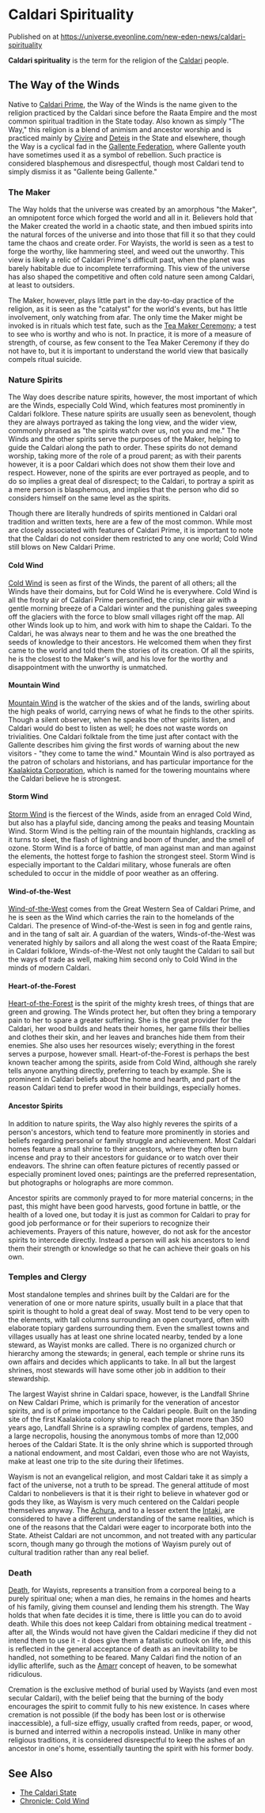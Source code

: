 # Caldari Spirituality
Published on  at https://universe.eveonline.com/new-eden-news/caldari-spirituality

**Caldari spirituality** is the term for the religion of the
[Caldari](7unGNsrMFwIWXMMbrM2jfy) people.

The Way of the Winds
--------------------

Native to [Caldari Prime](1yEhptNaSoG42YRSay711i), the Way of the
Winds is the name given to the religion practiced by the Caldari since
before the Raata Empire and the most common spiritual tradition in the
State today. Also known as simply "The Way," this religion is a blend of
animism and ancestor worship and is practiced mainly by
[Civire](1lEM3yHeoK1HEpa1FrLwH5) and [Deteis](7vixEvaBXQYC2ywT3fyAwd) in the State
and elsewhere, though the Way is a cyclical fad in the [Gallente Federation](4bufc5OaK80rlo20Pez6gK), where Gallente youth have sometimes
used it as a symbol of rebellion. Such practice is considered
blasphemous and disrespectful, though most Caldari tend to simply
dismiss it as "Gallente being Gallente."

### The Maker

The Way holds that the universe was created by an amorphous "the Maker",
an omnipotent force which forged the world and all in it. Believers hold
that the Maker created the world in a chaotic state, and then imbued
spirits into the natural forces of the universe and into those that fill
it so that they could tame the chaos and create order. For Wayists, the
world is seen as a test to forge the worthy, like hammering steel, and
weed out the unworthy. This view is likely a relic of Caldari Prime's
difficult past, when the planet was barely habitable due to incomplete
terraforming. This view of the universe has also shaped the competitive
and often cold nature seen among Caldari, at least to outsiders.

The Maker, however, plays little part in the day-to-day practice of the
religion, as it is seen as the "catalyst" for the world's events, but
has little involvement, only watching from afar. The only time the Maker
might be invoked is in rituals which test fate, such as the [Tea Maker Ceremony](4hZCOgeIQ4zuF3Gx8eFeCY); a test to see who is worthy
and who is not. In practice, it is more of a measure of strength, of
course, as few consent to the Tea Maker Ceremony if they do not have to,
but it is important to understand the world view that basically compels
ritual suicide.

### Nature Spirits

The Way does describe nature spirits, however, the most important of
which are the Winds, especially Cold Wind, which features most
prominently in Caldari folklore. These nature spirits are usually seen
as benevolent, though they are always portrayed as taking the long view,
and the wider view, commonly phrased as "the spirits watch over us, not
you and me." The Winds and the other spirits serve the purposes of the
Maker, helping to guide the Caldari along the path to order. These
spirits do not demand worship, taking more of the role of a proud
parent; as with their parents however, it is a poor Caldari which does
not show them their love and respect. However, none of the spirits are
ever portrayed as people, and to do so implies a great deal of
disrespect; to the Caldari, to portray a spirit as a mere person is
blasphemous, and implies that the person who did so considers himself on
the same level as the spirits.

Though there are literally hundreds of spirits mentioned in Caldari oral
tradition and written texts, here are a few of the most common. While
most are closely associated with features of Caldari Prime, it is
important to note that the Caldari do not consider them restricted to
any one world; Cold Wind still blows on New Caldari Prime.

#### Cold Wind

[Cold Wind](16iSgSK58hOq8DIlx2oqKS) is seen as first of the Winds, the
parent of all others; all the Winds have their domains, but for Cold
Wind he is everywhere. Cold Wind is all the frosty air of Caldari Prime
personified, the crisp, clear air with a gentle morning breeze of a
Caldari winter and the punishing gales sweeping off the glaciers with
the force to blow small villages right off the map. All other Winds look
up to him, and work with him to shape the Caldari. To the Caldari, he
was always near to them and he was the one breathed the seeds of
knowledge to their ancestors. He welcomed them when they first came to
the world and told them the stories of its creation. Of all the spirits,
he is the closest to the Maker's will, and his love for the worthy and
disappointment with the unworthy is unmatched.

#### Mountain Wind

[Mountain Wind](NEtuLo38zgFK9ZA0sGYCk) is the watcher of the skies
and of the lands, swirling about the high peaks of world, carrying news
of what he finds to the other spirits. Though a silent observer, when he
speaks the other spirits listen, and Caldari would do best to listen as
well; he does not waste words on trivialities. One Caldari folktale from
the time just after contact with the Gallente describes him giving the
first words of warning about the new visitors - "they come to tame the
wind." Mountain Wind is also portrayed as the patron of scholars and
historians, and has particular importance for the [Kaalakiota Corporation](xW4SSaPMqTaHQ1RLt0IcK), which is named
for the towering mountains where the Caldari believe he is strongest.

#### Storm Wind

[Storm Wind](vAU7b4dGGPGQNp6QRw6mX) is the fiercest of the Winds, aside
from an enraged Cold Wind, but also has a playful side, dancing among
the peaks and teasing Mountain Wind. Storm Wind is the pelting rain of
the mountain highlands, crackling as it turns to sleet, the flash of
lightning and boom of thunder, and the smell of ozone. Storm Wind is a
force of battle, of man against man and man against the elements, the
hottest forge to fashion the strongest steel. Storm Wind is especially
important to the Caldari military, whose funerals are often scheduled to
occur in the middle of poor weather as an offering.

#### Wind-of-the-West

[Wind-of-the-West](3FsbhfAVn48VZcWAXiTReI) comes from the Great
Western Sea of Caldari Prime, and he is seen as the Wind which carries
the rain to the homelands of the Caldari. The presence of
Wind-of-the-West is seen in fog and gentle rains, and in the tang of
salt air. A guardian of the waters, Winds-of-the-West was venerated
highly by sailors and all along the west coast of the Raata Empire; in
Caldari folklore, Winds-of-the-West not only taught the Caldari to sail
but the ways of trade as well, making him second only to Cold Wind in
the minds of modern Caldari.

#### Heart-of-the-Forest

[Heart-of-the-Forest](3zH6qMixgVJtQUgHF3KFFM) is the spirit of
the mighty kresh trees, of things that are green and growing. The Winds
protect her, but often they bring a temporary pain to her to spare a
greater suffering. She is the great provider for the Caldari, her wood
builds and heats their homes, her game fills their bellies and clothes
their skin, and her leaves and branches hide them from their enemies.
She also uses her resources wisely; everything in the forest serves a
purpose, however small. Heart-of-the-Forest is perhaps the best known
teacher among the spirits, aside from Cold Wind, although she rarely
tells anyone anything directly, preferring to teach by example. She is
prominent in Caldari beliefs about the home and hearth, and part of the
reason Caldari tend to prefer wood in their buildings, especially homes.

#### Ancestor Spirits

In addition to nature spirits, the Way also highly reveres the spirits
of a person's ancestors, which tend to feature more prominently in
stories and beliefs regarding personal or family struggle and
achievement. Most Caldari homes feature a small shrine to their
ancestors, where they often burn incense and pray to their ancestors for
guidance or to watch over their endeavors. The shrine can often feature
pictures of recently passed or especially prominent loved ones;
paintings are the preferred representation, but photographs or
holographs are more common.

Ancestor spirits are commonly prayed to for more material concerns; in
the past, this might have been good harvests, good fortune in battle, or
the health of a loved one, but today it is just as common for Caldari to
pray for good job performance or for their superiors to recognize their
achievements. Prayers of this nature, however, do not ask for the
ancestor spirits to intercede directly. Instead a person will ask his
ancestors to lend them their strength or knowledge so that he can
achieve their goals on his own.

### Temples and Clergy

Most standalone temples and shrines built by the Caldari are for the
veneration of one or more nature spirits, usually built in a place that
that spirit is thought to hold a great deal of sway. Most tend to be
very open to the elements, with tall columns surrounding an open
courtyard, often with elaborate topiary gardens surrounding them. Even
the smallest towns and villages usually has at least one shrine located
nearby, tended by a lone steward, as Wayist monks are called. There is
no organized church or hierarchy among the stewards; in general, each
temple or shrine runs its own affairs and decides which applicants to
take. In all but the largest shrines, most stewards will have some other
job in addition to their stewardship.

The largest Wayist shrine in Caldari space, however, is the Landfall
Shrine on New Caldari Prime, which is primarily for the veneration of
ancestor spirits, and is of prime importance to the Caldari people.
Built on the landing site of the first Kaalakiota colony ship to reach
the planet more than 350 years ago, Landfall Shrine is a sprawling
complex of gardens, temples, and a large necropolis, housing the
anonymous tombs of more than 12,000 heroes of the Caldari State. It is
the only shrine which is supported through a national endowment, and
most Caldari, even those who are not Wayists, make at least one trip to
the site during their lifetimes.

Wayism is not an evangelical religion, and most Caldari take it as
simply a fact of the universe, not a truth to be spread. The general
attitude of most Caldari to nonbelievers is that it is their right to
believe in whatever god or gods they like, as Wayism is very much
centered on the Caldari people themselves anyway. The
[Achura](4zhtMkBDe0W8xX2ihsfnik), and to a lesser extent the
[Intaki](5DUTZnySsYNmzbNQVPGXZn), are considered to have a different
understanding of the same realities, which is one of the reasons that
the Caldari were eager to incorporate both into the State. Atheist
Caldari are not uncommon, and not treated with any particular scorn,
though many go through the motions of Wayism purely out of cultural
tradition rather than any real belief.

### Death

[Death](5WNhh1Tm9Ucm0ni1HgOotc), for Wayists, represents a transition from a
corporeal being to a purely spiritual one; when a man dies, he remains
in the homes and hearts of his family, giving them counsel and lending
them his strength. The Way holds that when fate decides it is time,
there is little you can do to avoid death. While this does not keep
Caldari from obtaining medical treatment - after all, the Winds would
not have given the Caldari medicine if they did not intend them to use
it - it does give them a fatalistic outlook on life, and this is
reflected in the general acceptance of death as an inevitability to be
handled, not something to be feared. Many Caldari find the notion of an
idyllic afterlife, such as the [Amarr](6BPFRy27fN4LnYlIyzvEwo) concept of
heaven, to be somewhat ridiculous.

Cremation is the exclusive method of burial used by Wayists (and even
most secular Caldari), with the belief being that the burning of the
body encourages the spirit to commit fully to his new existence. In
cases where cremation is not possible (if the body has been lost or is
otherwise inaccessible), a full-size effigy, usually crafted from reeds,
paper, or wood, is burned and interred within a necropolis instead.
Unlike in many other religious traditions, it is considered
disrespectful to keep the ashes of an ancestor in one's home,
essentially taunting the spirit with his former body.

See Also
--------
-   [The Caldari State](7unGNsrMFwIWXMMbrM2jfy)
-   [Chronicle: Cold Wind](6p1dVRZb0mLS2OPFXj8eGJ)
